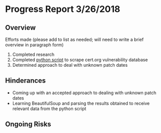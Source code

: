 # Progress Report 3/26/2018
## Overview

  Efforts made (please add to list as needed; will need to write a brief overview in paragraph form)
  
  1. Completed research
  2. Completed [python script](https://github.com/MLHale/insure-layered-solutions/blob/master/python/layeredSolutionsClasses.py) to scrape cert.org vulnerability database
  3. Determined approach to deal with unknown patch dates

## Hinderances

* Coming up with an accepted approach to dealing with unknown patch dates
* Learning BeautifulSoup and parsing the results obtained to receive relevant data from the python script

## Ongoing Risks
